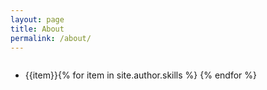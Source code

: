 ```yaml
---
layout: page
title: About
permalink: /about/
---
```


<ul style="display: inline-block;">
  {% for item in site.author.skills %}
    <li style="float: left"><a class="btn btn-ghost">{{item}}</a></li>
  {% endfor %}
</ul>
